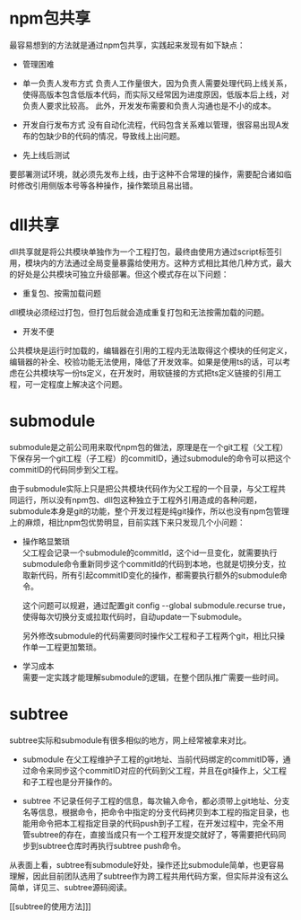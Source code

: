 # npm包共享
最容易想到的方法就是通过npm包共享，实践起来发现有如下缺点：

-   管理困难

-   单一负责人发布方式 负责人工作量很大，因为负责人需要处理代码上线关系，使得高版本包含低版本代码，而实际又经常因为进度原因，低版本后上线，对负责人要求比较高。 此外，开发发布需要和负责人沟通也是不小的成本。  
    
-   开发自行发布方式 没有自动化流程，代码包含关系难以管理，很容易出现A发布的包缺少B的代码的情况，导致线上出问题。  
    

-   先上线后测试

要部署测试环境，就必须先发布上线，由于这种不合常理的操作，需要配合诸如临时修改引用侧版本号等各种操作，操作繁琐且易出错。

# dll共享
dll共享就是将公共模块单独作为一个工程打包，最终由使用方通过script标签引用，模块内的方法通过全局变量暴露给使用方。这种方式相比其他几种方式，最大的好处是公共模块可独立升级部署。但这个模式存在以下问题：

-   重复包、按需加载问题

dll模块必须经过打包，但打包后就会造成重复打包和无法按需加载的问题。  

-   开发不便

公共模块是运行时加载的，编辑器在引用的工程内无法取得这个模块的任何定义，编辑器的补全、校验功能无法使用，降低了开发效率。如果是使用ts的话，可以考虑在公共模块写一份ts定义，在开发时，用软链接的方式把ts定义链接的引用工程，可一定程度上解决这个问题。

# submodule
submodule是之前公司用来取代npm包的做法，原理是在一个git工程（父工程）下保存另一个git工程（子工程）的commitID，通过submodule的命令可以把这个commitID的代码同步到父工程。

由于submodule实际上只是把公共模块代码作为父工程的一个目录，与父工程共同运行，所以没有npm包、dll包这种独立于工程外引用造成的各种问题，submodule本身是git的功能，整个开发过程是纯git操作，所以也没有npm包管理上的麻烦，相比npm包优势明显，目前实践下来只发现几个小问题：

-   操作略显繁琐  
    父工程会记录一个submodule的commitId，这个id一旦变化，就需要执行submodule命令重新同步这个commitId的代码到本地，也就是切换分支，拉取新代码，所有引起commitID变化的操作，都需要执行额外的submodule命令。  
      
    这个问题可以规避，通过配置git config --global submodule.recurse true，使得每次切换分支或拉取代码时，自动update一下submodule。  
      
    另外修改submodule的代码需要同时操作父工程和子工程两个git，相比只操作单一工程更加繁琐。  
    
-   学习成本  
    需要一定实践才能理解submodule的逻辑，在整个团队推广需要一些时间。

# subtree
subtree实际和submodule有很多相似的地方，网上经常被拿来对比。

-   submodule 在父工程维护子工程的git地址、当前代码绑定的commitID等，通过命令来同步这个commitID对应的代码到父工程，并且在git操作上，父工程和子工程也是分开操作的。  
    
-   subtree 不记录任何子工程的信息，每次输入命令，都必须带上git地址、分支名等信息，根据命令，把命令中指定的分支代码拷贝到本工程的指定目录，也能用命令把本工程指定目录的代码push到子工程，在开发过程中，完全不用管subtree的存在，直接当成只有一个工程开发提交就好了，等需要把代码同步到subtree仓库时再执行subtree push命令。

从表面上看，subtree有submodule好处，操作还比submodule简单，也更容易理解，因此目前团队选用了subtree作为跨工程共用代码方案，但实际并没有这么简单，详见三、subtree源码阅读。

[[subtree的使用方法]]]